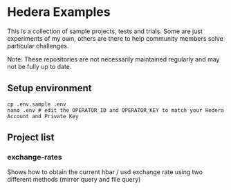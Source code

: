 # Hedera Examples

This is a collection of sample projects, tests and trials. Some are just experiments of my own, others are there to help community members solve particular challenges.

Note: These repositories are not necessarily maintained regularly and may not be fully up to date.

## Setup environment

```shell
cp .env.sample .env
nano .env # edit the OPERATOR_ID and OPERATOR_KEY to match your Hedera Account and Private Key
```

## Project list

### exchange-rates

Shows how to obtain the current hbar / usd exchange rate using two different methods (mirror query and file query)
